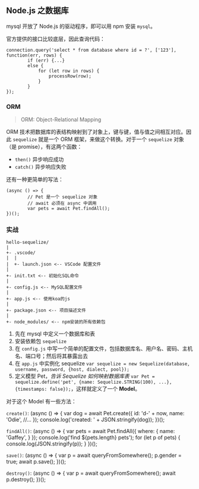 ## Node.js 之数据库

mysql 开放了 Node.js 的驱动程序，即可以用 npm 安装 `mysql`。

官方提供的接口比较底层，因此查询代码：

	connection.query('select * from database where id = ?', ['123'], function(err, rows) {
			if (err) {...}
			else {
				for (let row in rows) {
					processRow(row);
				}
			}
	});

### ORM

> ORM: Object-Relational Mapping

ORM 技术把数据库的表结构映射到了对象上，键与键，值与值之间相互对应。因此 `sequelize` 就是一个 ORM 框架，来做这个转换。对于一个 `sequelize` 对象（是 promise），有这两个函数：

- `then()` 异步响应成功
- `catch()` 异步响应失败

还有一种更简单的写法：

	(async () => {
			// Pet 是一个 sequelize 对象
			// await 必须在 async 中调用
			var pets = await Pet.findAll();
	})();

### 实战

	hello-sequelize/
	|
	+- .vscode/
	|  |
	|  +- launch.json <-- VSCode 配置文件
	|
	+- init.txt <-- 初始化SQL命令
	|
	+- config.js <-- MySQL配置文件
	|
	+- app.js <-- 使用koa的js
	|
	+- package.json <-- 项目描述文件
	|
	+- node_modules/ <-- npm安装的所有依赖包

1. 先在 mysql 中定义一个数据库和表
2. 安装依赖包 `sequelize`
3. 在 `config.js` 中写一个简单的配置文件，包括数据库名、用户名、密码、主机名、端口号；然后将其暴露出去
4. 在 `app.js` 中实例化 sequelize  `var sequelize = new Sequelize(database, username, password, {host, dialect, pool});`
5. 定义模型 Pet，_告诉 Sequelize 如何映射数据库表_ `var Pet = sequelize.define('pet', {name: Sequelize.STRING(100), ...}, {timestamps: false});`，这样就定义了一个 **Model**。

对于这个 Model 有一些方法：

`create()`:
	(async () => {
			var dog = await Pet.create({
				id: 'd-' + now,
				name: 'Odie',
				//...
			});
			console.log('created: ' + JSON.stringify(dog));
	})();

`findAll()`:
	(async () => {
			var pets = await Pet.findAll({
				where: {
					name: 'Gaffey',
				}
			});
			console.log('find ${pets.length} pets');
			for (let p of pets) {
			console.log(JSON.stringify(p));
		}
	})();

`save()`:
	(async () => {
			var p = await queryFromSomewhere();
			p.gender = true;
			await p.save();
	})();

`destroy()`:
	(async () => {
			var p = await queryFromSomewhere();
			await p.destroy();
	})();

